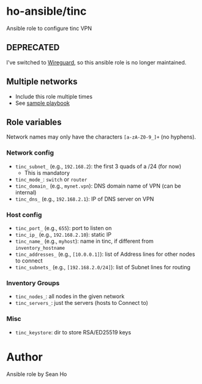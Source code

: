 # ho-ansible/tinc
Ansible role to configure tinc VPN

## DEPRECATED
I've switched to [Wireguard](https://github.com/ho-ansible/wireguard),
so this ansible role is no longer maintained.

## Multiple networks
+ Include this role multiple times
+ See [sample playbook](https://github.com/ho-ansible/ansible/blob/master/plays/tinc.yml)

## Role variables
Network names may only have the characters `[a-zA-Z0-9_]+` (no hyphens).

### Network config
+ `tinc_subnet_`*<network>* (e.g., `192.168.2`): the first 3 quads of a /24 (for now)
  + This is mandatory
+ `tinc_mode_`*<network>*: `switch` or `router`
+ `tinc_domain_`*<network>* (e.g., `mynet.vpn`): DNS domain name of VPN (can be internal)
+ `tinc_dns_`*<network>* (e.g., `192.168.2.1`): IP of DNS server on VPN

### Host config
+ `tinc_port_`*<network>* (e.g., `655`): port to listen on
+ `tinc_ip_`*<network>* (e.g., `192.168.2.10`): static IP 
+ `tinc_name_`*<network>* (e.g., `myhost`): name in tinc, if different from `inventory_hostname`
+ `tinc_addresses_`*<network>* (e.g., `[10.0.0.1]`): list of Address lines for other nodes to connect
+ `tinc_subnets_`*<network>* (e.g., `[192.168.2.0/24]`): list of Subnet lines for routing

### Inventory Groups
+ `tinc_nodes_`*<network>*: all nodes in the given network
+ `tinc_servers_`*<network>*: just the servers (hosts to Connect to)

### Misc
+ `tinc_keystore`: dir to store RSA/ED25519 keys

# Author
Ansible role by Sean Ho
